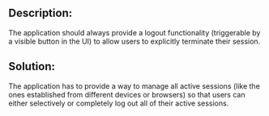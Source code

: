 ## Description:

The application should always provide a logout functionality (triggerable by a visible button in the UI) to allow users to explicitly terminate their session.

## Solution:

The application has to provide a way to manage all active sessions (like the ones established from different devices or browsers) so that users can either selectively or completely log out all of their active sessions.
